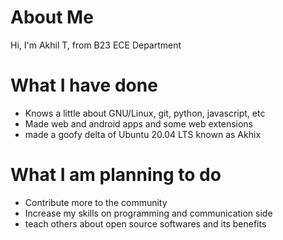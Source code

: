 # About Me
Hi, I'm Akhil T, from B23 ECE Department
# What I have done
- Knows a little about GNU/Linux, git, python, javascript, etc
- Made web and android apps and some web extensions
- made a goofy delta of Ubuntu 20.04 LTS known as Akhix
# What I am planning to do
- Contribute more to the community
- Increase my skills on programming and communication side
- teach others about open source softwares and its benefits
